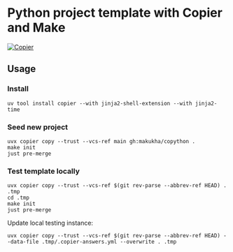 # Python project template with Copier and Make
[![Copier](https://img.shields.io/endpoint?url=https://raw.githubusercontent.com/copier-org/copier/master/img/badge/badge-grayscale-border.json)](https://github.com/copier-org/copier)

## Usage

### Install

```shell
uv tool install copier --with jinja2-shell-extension --with jinja2-time
```

### Seed new project

```shell
uvx copier copy --trust --vcs-ref main gh:makukha/copython .
make init
just pre-merge
```

### Test template locally

```shell
uvx copier copy --trust --vcs-ref $(git rev-parse --abbrev-ref HEAD) . .tmp
cd .tmp
make init
just pre-merge
```

Update local testing instance:

```shell
uvx copier copy --trust --vcs-ref $(git rev-parse --abbrev-ref HEAD) --data-file .tmp/.copier-answers.yml --overwrite . .tmp
```
